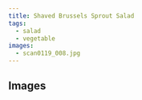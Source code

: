 ```yaml
---
title: Shaved Brussels Sprout Salad
tags:
  - salad
  - vegetable
images:
  - scan0119_008.jpg
---
```


## Images
